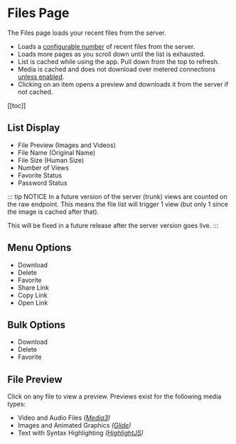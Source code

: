 # Files Page

The Files page loads your recent files from the server.

- Loads a [configurable number](settings.md#files-per-page) of recent files from the server.
- Loads more pages as you scroll down until the list is exhausted.
- List is cached while using the app. Pull down from the top to refresh.
- Media is cached and does not download over metered connections [unless enabled](settings.md#load-images-on-metered-connection).
- Clicking on an item opens a preview and downloads it from the server if not cached.

[[toc]]

## List Display

- File Preview (Images and Videos)
- File Name (Original Name)
- File Size (Human Size)
- Number of Views
- Favorite Status
- Password Status

::: tip NOTICE
In a future version of the server (trunk) views are counted on the raw endpoint.
This means the file list will trigger 1 view (but only 1 since the image is cached after that).

This will be fixed in a future release after the server version goes live.
:::

## Menu Options

- Download
- Delete
- Favorite
- Share Link
- Copy Link
- Open Link

## Bulk Options

- Download
- Delete
- Favorite

## File Preview

Click on any file to view a preview. Previews exist for the following media types:

- Video and Audio Files _([Media3](https://github.com/androidx/media))_
- Images and Animated Graphics _([Glide](https://github.com/bumptech/glide))_
- Text with Syntax Highlighting _([HighlightJS](https://github.com/highlightjs/highlight.js))_

